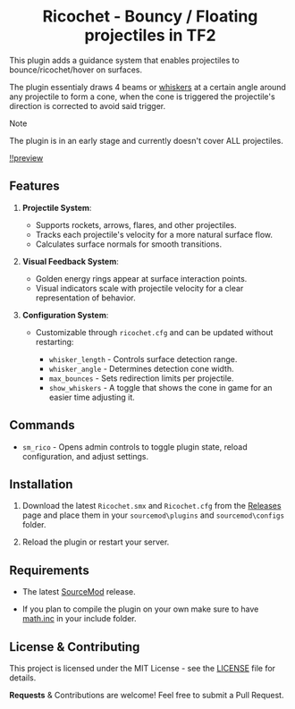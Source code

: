 
<h1 align="center">Ricochet - Bouncy / Floating projectiles in TF2</h1>

This plugin adds a guidance system that enables projectiles to bounce/ricochet/hover on surfaces.

The plugin essentialy draws 4 beams or [whiskers](https://i.imgur.com/Crf7ZU2.mp4) at a certain angle around any projectile to form a cone, when the cone is triggered the projectile's direction is corrected to avoid said trigger.

> [!NOTE]
> The plugin is in an early stage and currently doesn't cover ALL projectiles.

[!!preview](https://github.com/user-attachments/assets/59efcbd3-4602-4488-a5d7-bdfb8aee361e)

## Features

1. **Projectile System**:
   - Supports rockets, arrows, flares, and other projectiles.
   - Tracks each projectile's velocity for a more natural surface flow.
   - Calculates surface normals for smooth transitions.

2. **Visual Feedback System**:
   - Golden energy rings appear at surface interaction points.
   - Visual indicators scale with projectile velocity for a clear representation of behavior.

3. **Configuration System**:
   - Customizable through `ricochet.cfg` and can be updated without restarting:
   
     - `whisker_length` - Controls surface detection range.
     - `whisker_angle` - Determines detection cone width.
     - `max_bounces` - Sets redirection limits per projectile.
     - `show_whiskers` - A toggle that shows the cone in game for an easier time adjusting it.


## Commands

- `sm_rico` - Opens admin controls to toggle plugin state, reload configuration, and adjust settings.


## Installation

1. Download the latest `Ricochet.smx` and `Ricochet.cfg` from the [Releases](https://github.com/vexx-sm/tf2-ricochet/releases) page and place them in your `sourcemod\plugins` and `sourcemod\configs` folder.

2. Reload the plugin or restart your server.

## Requirements

- The latest [SourceMod](https://www.sourcemod.net/downloads.php) release.

- If you plan to compile the plugin on your own make sure to have [math.inc](https://github.com/vexx-sm/TF2-Ricochet/blob/main/scripting/include/math.inc) in your include folder.

## License & Contributing

This project is licensed under the MIT License - see the [LICENSE](LICENSE) file for details.

**Requests** & Contributions are welcome! Feel free to submit a Pull Request.
